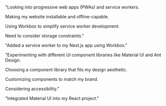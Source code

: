 "Looking into progressive web apps (PWAs) and service workers.

Making my website installable and offline-capable.

Using Workbox to simplify service worker development.

Need to consider storage constraints."

"Added a service worker to my Next.js app using Workbox."

"Experimenting with different UI component libraries like Material UI and Ant Design.

Choosing a component library that fits my design aesthetic.

Customizing components to match my brand.

Considering accessibility."

"Integrated Material UI into my React project."